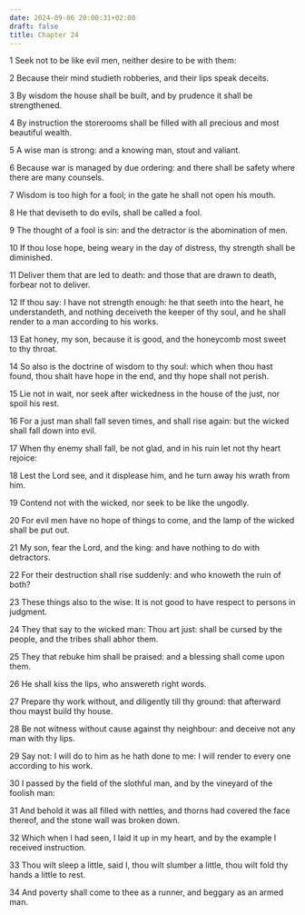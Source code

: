```yaml
---
date: 2024-09-06 20:00:31+02:00
draft: false
title: Chapter 24
---
```




1 Seek not to be like evil men, neither desire to be with them:

2 Because their mind studieth robberies, and their lips speak deceits.

3 By wisdom the house shall be built, and by prudence it shall be strengthened.

4 By instruction the storerooms shall be filled with all precious and most beautiful wealth.

5 A wise man is strong: and a knowing man, stout and valiant.

6 Because war is managed by due ordering: and there shall be safety where there are many counsels.

7 Wisdom is too high for a fool; in the gate he shall not open his mouth.

8 He that deviseth to do evils, shall be called a fool.

9 The thought of a fool is sin: and the detractor is the abomination of men.

10 If thou lose hope, being weary in the day of distress, thy strength shall be diminished.

11 Deliver them that are led to death: and those that are drawn to death, forbear not to deliver.

12 If thou say: I have not strength enough: he that seeth into the heart, he understandeth, and nothing deceiveth the keeper of thy soul, and he shall render to a man according to his works.

13 Eat honey, my son, because it is good, and the honeycomb most sweet to thy throat.

14 So also is the doctrine of wisdom to thy soul: which when thou hast found, thou shalt have hope in the end, and thy hope shall not perish.

15 Lie not in wait, nor seek after wickedness in the house of the just, nor spoil his rest.

16 For a just man shall fall seven times, and shall rise again: but the wicked shall fall down into evil.

17 When thy enemy shall fall, be not glad, and in his ruin let not thy heart rejoice:

18 Lest the Lord see, and it displease him, and he turn away his wrath from him.

19 Contend not with the wicked, nor seek to be like the ungodly.

20 For evil men have no hope of things to come, and the lamp of the wicked shall be put out.

21 My son, fear the Lord, and the king: and have nothing to do with detractors.

22 For their destruction shall rise suddenly: and who knoweth the ruin of both?

23 These things also to the wise: It is not good to have respect to persons in judgment.

24 They that say to the wicked man: Thou art just: shall be cursed by the people, and the tribes shall abhor them.

25 They that rebuke him shall be praised: and a blessing shall come upon them.

26 He shall kiss the lips, who answereth right words.

27 Prepare thy work without, and diligently till thy ground: that afterward thou mayst build thy house.

28 Be not witness without cause against thy neighbour: and deceive not any man with thy lips.

29 Say not: I will do to him as he hath done to me: I will render to every one according to his work.

30 I passed by the field of the slothful man, and by the vineyard of the foolish man:

31 And behold it was all filled with nettles, and thorns had covered the face thereof, and the stone wall was broken down.

32 Which when I had seen, I laid it up in my heart, and by the example I received instruction.

33 Thou wilt sleep a little, said I, thou wilt slumber a little, thou wilt fold thy hands a little to rest.

34 And poverty shall come to thee as a runner, and beggary as an armed man.

